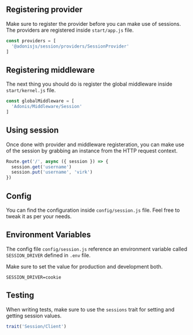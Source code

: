 ## Registering provider

Make sure to register the provider before you can make use of sessions. The providers are registered inside `start/app.js` file.

```js
const providers = [
  '@adonisjs/session/providers/SessionProvider'
]
```

## Registering middleware

The next thing you should do is register the global middleware inside `start/kernel.js` file.

```js
const globalMiddleware = [
  'Adonis/Middleware/Session'
]
```

## Using session

Once done with provider and middleware registeration, you can make use of the session by grabbing an instance from the HTTP request context.

```js
Route.get('/', async ({ session }) => {
  session.get('username')
  session.put('username', 'virk')
})
```

## Config

You can find the configuration inside `config/session.js` file. Feel free to tweak it as per your needs.

## Environment Variables

The config file `config/session.js` reference an environment variable called `SESSION_DRIVER` defined in `.env` file. 

Make sure to set the value for production and development both.

```
SESSION_DRIVER=cookie
```


## Testing

When writing tests, make sure to use the `sessions` trait for setting and getting session values.

```js
trait('Session/Client')
```
